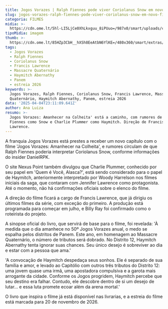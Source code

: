 ```yaml
---
title: Jogos Vorazes | Ralph Fiennes pode viver Coriolanus Snow em novo filme
slug: jogos-vorazes-ralph-fiennes-pode-viver-coriolanus-snow-em-novo-filme
categoria: FILMES
midia: >-
  https://cdn.ome.lt/5hl-LI5LjCe0XhLkxguu_8iPUuo=/987x0/smart/uploads/conteudo/fotos/Design_sem_nome_-_2025-04-04T192626.240.png
tipoMidia: imagem
thumb: >-
  https://cdn.ome.lt/85HZp3CbH__hXSh8EeAtbN6YlKE=/480x360/smart/extras/conteudos/Design_sem_nome_-_2025-04-04T192626.240.png
tags:
  - Jogos Vorazes
  - Ralph Fiennes
  - Coriolanus Snow
  - Francis Lawrence
  - Massacre Quaternário
  - Haymitch Abernathy
  - Panem
  - estreia 2026
keywords: >-
  Jogos Vorazes, Ralph Fiennes, Coriolanus Snow, Francis Lawrence, Massacre
  Quaternário, Haymitch Abernathy, Panem, estreia 2026
data: '2025-04-04T23:11:09.641Z'
author: Ana Luiza
resumo: >-
  Jogos Vorazes: Amanhecer na Colheita' está a caminho, com rumores de Ralph
  Fiennes como Snow e Charlie Plummer como Haymitch. Direção de Francis
  Lawrence.
---
```


A franquia Jogos Vorazes está prestes a receber um novo capítulo com o filme 'Jogos Vorazes: Amanhecer na Colheita', e rumores circulam de que Ralph Fiennes poderia interpretar Coriolanus Snow, conforme informações do insider DanielRPK.

O site Nexus Point também divulgou que Charlie Plummer, conhecido por seu papel em 'Quem é Você, Alasca?', está sendo considerado para o papel de Haymitch, anteriormente interpretado por Woody Harrelson nos filmes iniciais da saga, que contaram com Jennifer Lawrence como protagonista. Até o momento, não há confirmações oficiais sobre o elenco do filme.

A direção do filme ficará a cargo de Francis Lawrence, que já dirigiu os últimos filmes da série, com exceção do primeiro. A produção está programada para começar em julho, e Billy Ray foi confirmado como o roteirista do projeto.

A sinopse oficial do livro, que servirá de base para o filme, foi revelada: 'À medida que o dia amanhece no 50º Jogos Vorazes anual, o medo se espalha pelos distritos de Panem. Este ano, em homenagem ao Massacre Quaternário, o número de tributos será dobrado. No Distrito 12, Haymitch Abernathy tenta ignorar suas chances. Seu único desejo é sobreviver ao dia e estar com a pessoa que ama.'

'A convocação de Haymitch despedaça seus sonhos. Ele é separado de sua família e amor, e levado ao Capitólio com outros três tributos do Distrito 12: uma jovem quase uma irmã, uma apostadora compulsiva e a garota mais arrogante da cidade. Conforme os Jogos progridem, Haymitch percebe que seu destino era falhar. Contudo, ele descobre dentro de si um desejo de lutar... e essa luta promete ecoar além da arena mortal.'

O livro que inspira o filme já está disponível nas livrarias, e a estreia do filme está marcada para 20 de novembro de 2026.
